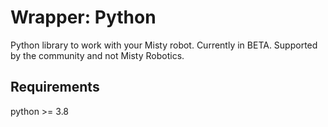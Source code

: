 # Wrapper: Python

Python library to work with your Misty robot. Currently in BETA. Supported by the community and not Misty Robotics.

## Requirements

python >= 3.8